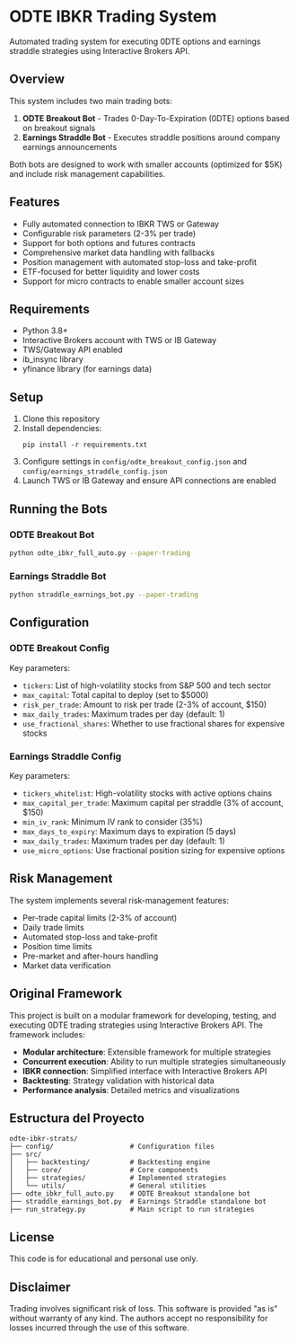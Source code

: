 # ODTE IBKR Trading System

Automated trading system for executing 0DTE options and earnings straddle strategies using Interactive Brokers API.

## Overview

This system includes two main trading bots:

1. **ODTE Breakout Bot** - Trades 0-Day-To-Expiration (0DTE) options based on breakout signals
2. **Earnings Straddle Bot** - Executes straddle positions around company earnings announcements

Both bots are designed to work with smaller accounts (optimized for $5K) and include risk management capabilities.

## Features

- Fully automated connection to IBKR TWS or Gateway
- Configurable risk parameters (2-3% per trade)
- Support for both options and futures contracts
- Comprehensive market data handling with fallbacks
- Position management with automated stop-loss and take-profit
- ETF-focused for better liquidity and lower costs
- Support for micro contracts to enable smaller account sizes

## Requirements

- Python 3.8+
- Interactive Brokers account with TWS or IB Gateway
- TWS/Gateway API enabled
- ib_insync library
- yfinance library (for earnings data)

## Setup

1. Clone this repository
2. Install dependencies:
   ```
   pip install -r requirements.txt
   ```
3. Configure settings in `config/odte_breakout_config.json` and `config/earnings_straddle_config.json`
4. Launch TWS or IB Gateway and ensure API connections are enabled

## Running the Bots

### ODTE Breakout Bot

```bash
python odte_ibkr_full_auto.py --paper-trading
```

### Earnings Straddle Bot

```bash
python straddle_earnings_bot.py --paper-trading
```

## Configuration

### ODTE Breakout Config

Key parameters:
- `tickers`: List of high-volatility stocks from S&P 500 and tech sector
- `max_capital`: Total capital to deploy (set to $5000)
- `risk_per_trade`: Amount to risk per trade (2-3% of account, $150)
- `max_daily_trades`: Maximum trades per day (default: 1)
- `use_fractional_shares`: Whether to use fractional shares for expensive stocks

### Earnings Straddle Config

Key parameters:
- `tickers_whitelist`: High-volatility stocks with active options chains
- `max_capital_per_trade`: Maximum capital per straddle (3% of account, $150)
- `min_iv_rank`: Minimum IV rank to consider (35%)
- `max_days_to_expiry`: Maximum days to expiration (5 days)
- `max_daily_trades`: Maximum trades per day (default: 1)
- `use_micro_options`: Use fractional position sizing for expensive options

## Risk Management

The system implements several risk-management features:
- Per-trade capital limits (2-3% of account)
- Daily trade limits
- Automated stop-loss and take-profit
- Position time limits
- Pre-market and after-hours handling
- Market data verification

## Original Framework

This project is built on a modular framework for developing, testing, and executing 0DTE trading strategies using Interactive Brokers API. The framework includes:

- **Modular architecture**: Extensible framework for multiple strategies
- **Concurrent execution**: Ability to run multiple strategies simultaneously
- **IBKR connection**: Simplified interface with Interactive Brokers API
- **Backtesting**: Strategy validation with historical data
- **Performance analysis**: Detailed metrics and visualizations

## Estructura del Proyecto

```
odte-ibkr-strats/
├── config/                   # Configuration files
├── src/
│   ├── backtesting/          # Backtesting engine
│   ├── core/                 # Core components
│   ├── strategies/           # Implemented strategies
│   └── utils/                # General utilities
├── odte_ibkr_full_auto.py    # ODTE Breakout standalone bot
├── straddle_earnings_bot.py  # Earnings Straddle standalone bot 
├── run_strategy.py           # Main script to run strategies
```

## License

This code is for educational and personal use only.

## Disclaimer

Trading involves significant risk of loss. This software is provided "as is" without warranty of any kind. The authors accept no responsibility for losses incurred through the use of this software.